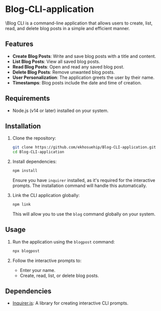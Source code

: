 # Blog-CLI-application

\Blog CLI is a command-line application that allows users to create, list, read, and delete blog posts in a simple and efficient manner.

## Features
- **Create Blog Posts**: Write and save blog posts with a title and content.
- **List Blog Posts**: View all saved blog posts.
- **Read Blog Posts**: Open and read any saved blog post.
- **Delete Blog Posts**: Remove unwanted blog posts.
- **User Personalization**: The application greets the user by their name.
- **Timestamps**: Blog posts include the date and time of creation.

## Requirements

- Node.js (v14 or later) installed on your system.

## Installation

1. Clone the repository:

   ```bash
   git clone https://github.com/ekhosuehip/Blog-CLI-application.git
   cd Blog-CLI-application
   ```

2. Install dependencies:

   ```bash
   npm install
   ```

   Ensure you have `inquirer` installed, as it's required for the interactive prompts. The installation command will handle this automatically.

3. Link the CLI application globally:

   ```bash
   npm link
   ```

   This will allow you to use the `blog` command globally on your system.

## Usage

1. Run the application using the `blogpost` command:

   ```bash
   npx blogpost
   ```

2. Follow the interactive prompts to:

   - Enter your name.
   - Create, read, list, or delete blog posts.

## Dependencies

- [Inquirer.js](https://www.npmjs.com/package/inquirer): A library for creating interactive CLI prompts.
